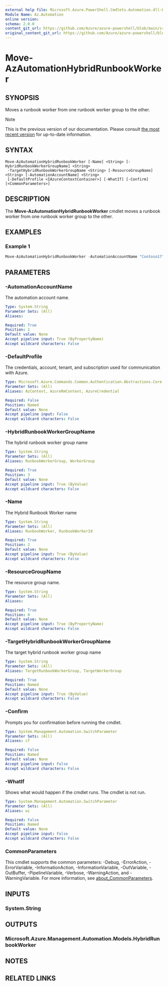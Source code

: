 ```yaml
---
external help file: Microsoft.Azure.PowerShell.Cmdlets.Automation.dll-Help.xml
Module Name: Az.Automation
online version: 
schema: 2.0.0
content_git_url: https://github.com/Azure/azure-powershell/blob/main/src/Automation/Automation/help/Move-AzAutomationHybridRunbookWorker.md
original_content_git_url: https://github.com/Azure/azure-powershell/blob/main/src/Automation/Automation/help/Move-AzAutomationHybridRunbookWorker.md
---
```


# Move-AzAutomationHybridRunbookWorker

## SYNOPSIS
Moves a runbook worker from one runbook worker group to the other.

> [!NOTE]
>This is the previous version of our documentation. Please consult [the most recent version](/powershell/module/az.automation/move-azautomationhybridrunbookworker) for up-to-date information.

## SYNTAX

```
Move-AzAutomationHybridRunbookWorker [-Name] <String> [-HybridRunbookWorkerGroupName] <String>
 -TargetHybridRunbookWorkerGroupName <String> [-ResourceGroupName] <String> [-AutomationAccountName] <String>
 [-DefaultProfile <IAzureContextContainer>] [-WhatIf] [-Confirm] [<CommonParameters>]
```

## DESCRIPTION
The **Move-AzAutomationHybridRunbookWorker** cmdlet moves a runbook worker from one runbook worker group to the other.

## EXAMPLES

### Example 1
```powershell
Move-AzAutomationHybridRunbookWorker -AutomationAccountName "Contoso17" -Name "RunbookWorkerName" -HybridRunbookWorkerGroupName "RunbookWorkerGroupName" -TargetHybridRunbookWorkerGroupName "TargetHybridRunbookWorkerGroupName" -ResourceGroupName "contosoRG"
```

## PARAMETERS

### -AutomationAccountName
The automation account name.

```yaml
Type: System.String
Parameter Sets: (All)
Aliases:

Required: True
Position: 1
Default value: None
Accept pipeline input: True (ByPropertyName)
Accept wildcard characters: False
```

### -DefaultProfile
The credentials, account, tenant, and subscription used for communication with Azure.

```yaml
Type: Microsoft.Azure.Commands.Common.Authentication.Abstractions.Core.IAzureContextContainer
Parameter Sets: (All)
Aliases: AzContext, AzureRmContext, AzureCredential

Required: False
Position: Named
Default value: None
Accept pipeline input: False
Accept wildcard characters: False
```

### -HybridRunbookWorkerGroupName
The hybrid runbook worker group name

```yaml
Type: System.String
Parameter Sets: (All)
Aliases: RunbookWorkerGroup, WorkerGroup

Required: True
Position: 3
Default value: None
Accept pipeline input: True (ByValue)
Accept wildcard characters: False
```

### -Name
The Hybrid Runbook Worker name

```yaml
Type: System.String
Parameter Sets: (All)
Aliases: RunbookWorker, RunbookWorkerId

Required: True
Position: 2
Default value: None
Accept pipeline input: True (ByValue)
Accept wildcard characters: False
```

### -ResourceGroupName
The resource group name.

```yaml
Type: System.String
Parameter Sets: (All)
Aliases:

Required: True
Position: 0
Default value: None
Accept pipeline input: True (ByPropertyName)
Accept wildcard characters: False
```

### -TargetHybridRunbookWorkerGroupName
The target hybrid runbook worker group name

```yaml
Type: System.String
Parameter Sets: (All)
Aliases: TargetRunbookWorkerGroup, TargetWorkerGroup

Required: True
Position: Named
Default value: None
Accept pipeline input: True (ByValue)
Accept wildcard characters: False
```

### -Confirm
Prompts you for confirmation before running the cmdlet.

```yaml
Type: System.Management.Automation.SwitchParameter
Parameter Sets: (All)
Aliases: cf

Required: False
Position: Named
Default value: None
Accept pipeline input: False
Accept wildcard characters: False
```

### -WhatIf
Shows what would happen if the cmdlet runs. The cmdlet is not run.

```yaml
Type: System.Management.Automation.SwitchParameter
Parameter Sets: (All)
Aliases: wi

Required: False
Position: Named
Default value: None
Accept pipeline input: False
Accept wildcard characters: False
```

### CommonParameters
This cmdlet supports the common parameters: -Debug, -ErrorAction, -ErrorVariable, -InformationAction, -InformationVariable, -OutVariable, -OutBuffer, -PipelineVariable, -Verbose, -WarningAction, and -WarningVariable. For more information, see [about_CommonParameters](http://go.microsoft.com/fwlink/?LinkID=113216).

## INPUTS

### System.String

## OUTPUTS

### Microsoft.Azure.Management.Automation.Models.HybridRunbookWorker

## NOTES

## RELATED LINKS
